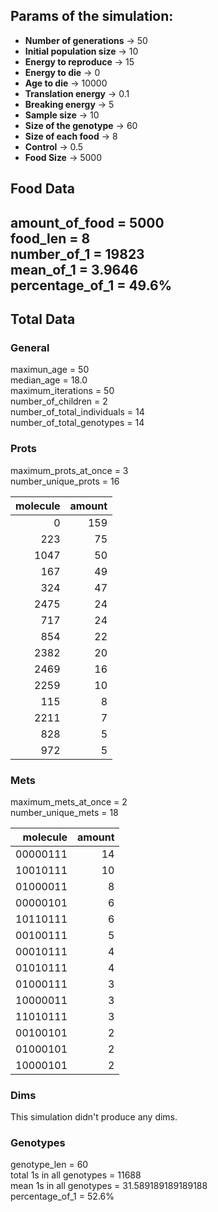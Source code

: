 ## Params of the simulation: 
* **Number of generations** &rarr; 50
* **Initial population size** &rarr; 10
* **Energy to reproduce** &rarr; 15
* **Energy to die** &rarr; 0
* **Age to die** &rarr; 10000
* **Translation energy** &rarr; 0.1
* **Breaking energy** &rarr; 5
* **Sample size** &rarr; 10
* **Size of the genotype** &rarr; 60
* **Size of each food** &rarr; 8
* **Control** &rarr; 0.5
* **Food Size** &rarr; 5000

## Food Data  
amount_of_food = 5000  
food_len = 8  
number_of_1 = 19823  
mean_of_1 = 3.9646  
percentage_of_1 = 49.6%  
---  
## Total Data  
### General  
maximun_age = 50  
median_age = 18.0  
maximum_iterations = 50  
number_of_children = 2  
number_of_total_individuals = 14  
number_of_total_genotypes = 14  
### Prots  
maximum_prots_at_once = 3  
number_unique_prots = 16  

|   molecule |   amount |
|-----------:|---------:|
|          0 |      159 |
|        223 |       75 |
|       1047 |       50 |
|        167 |       49 |
|        324 |       47 |
|       2475 |       24 |
|        717 |       24 |
|        854 |       22 |
|       2382 |       20 |
|       2469 |       16 |
|       2259 |       10 |
|        115 |        8 |
|       2211 |        7 |
|        828 |        5 |
|        972 |        5 |

### Mets  
maximum_mets_at_once = 2  
number_unique_mets = 18  

|   molecule |   amount |
|-----------:|---------:|
|   00000111 |       14 |
|   10010111 |       10 |
|   01000011 |        8 |
|   00000101 |        6 |
|   10110111 |        6 |
|   00100111 |        5 |
|   00010111 |        4 |
|   01010111 |        4 |
|   01000111 |        3 |
|   10000011 |        3 |
|   11010111 |        3 |
|   00100101 |        2 |
|   01000101 |        2 |
|   10000101 |        2 |

### Dims  
This simulation didn't produce any dims.  


### Genotypes  
genotype_len = 60  
total 1s in all genotypes = 11688  
mean 1s in all genotypes = 31.589189189189188  
percentage_of_1 = 52.6%  

